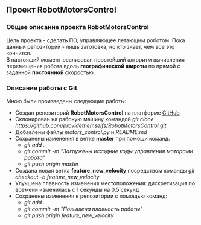 ## Проект RobotMotorsControl

### Общее описание проекта RobotMotorsControl

Цель проекта - сделать ПО, управляющее летающим роботом. Пока данный репозиторий - лишь заготовка, но кто знает, чем все это кончится.  
В настоящий момент реализован простейший алгоритм вычисления перемещения робота вдоль **географической широты** по прямой с заданной **постоянной** скоростью.

### Описание работы с Git
Мною были произведены следующие работы:
* Создан репозиторий **RobotMotorsControl** на платформе [GitHub](https://github.com/providethemselfs/RobotMotorsControl)
* Склонирован на рабочую машину командой _git clone https://github.com/providethemselfs/RobotMotorsControl.git_
* Добавлены файлы _motors_control.py_ и _README.md_
* Сохранены изменения в ветке **master** при помощи команд: 
  * _git add ._
  * _git commit -m "Загружены исходние коды управления моторами робота"_ 
  * _git push origin master_
* Создана новая ветка **feature_new_velocity** посредством команды _git checkout -b feature_new_velocity_
* Улучшена плавность изменения местоположения: дискретизация по времени изменилась с 1 секунды на 0.5 секунд
* Сохранены изменения в репозитории с помощью команд:
  * _git add ._
  * _git commit -m "Повышена плавность работы"_ 
  * _git push origin feature_new_velocity_
